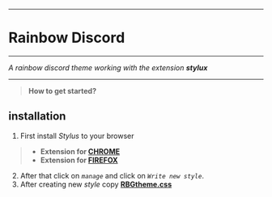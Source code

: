 __________
# Rainbow Discord
__________

*A rainbow discord theme working with the extension **stylux***
__________
>**How to get started?**
## installation
1. First install *Stylus* to your browser
>- **Extension for [CHROME](https://chrome.google.com/webstore/detail/stylus/clngdbkpkpeebahjckkjfobafhncgmne?hl=en)** 
>- **Extension for [FIREFOX](https://addons.mozilla.org/en-US/firefox/addon/styl-us/)** 
2. After that click on *`manage`* and click on *`Write new style`*.
3. After creating new *style* copy **[RBGtheme.css](https://raw.githubusercontent.com/FIMARx/RainbowDiscord/main/RGBtheme.css)**
